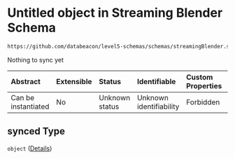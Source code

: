 # Untitled object in Streaming Blender Schema

```txt
https://github.com/databeacon/level5-schemas/schemas/streamingBlender.schema.json#/properties/nct/properties/synced
```

Nothing to sync yet

| Abstract            | Extensible | Status         | Identifiable            | Custom Properties | Additional Properties | Access Restrictions | Defined In                                                                                      |
| :------------------ | :--------- | :------------- | :---------------------- | :---------------- | :-------------------- | :------------------ | :---------------------------------------------------------------------------------------------- |
| Can be instantiated | No         | Unknown status | Unknown identifiability | Forbidden         | Allowed               | none                | [streamingBlender.schema.json\*](../../out/streamingBlender.schema.json "open original schema") |

## synced Type

`object` ([Details](streamingblender-properties-non-conflicting-flights-properties-synced.md))
